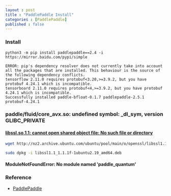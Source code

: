 ```yaml
---
layout : post
title : "PaddlePaddle Install"
categories : [PaddlePaddle]
published : false
---
```


### Install

```
python3 -m pip install paddlepaddle==2.4 -i https://mirror.baidu.com/pypi/simple
```

```
ERROR: pip's dependency resolver does not currently take into account all the packages that are installed. This behaviour is the source of the following dependency conflicts.
tensorflow 2.11.0 requires protobuf<3.20,>=3.9.2, but you have protobuf 4.24.1 which is incompatible.
tensorboard 2.11.0 requires protobuf<4,>=3.9.2, but you have protobuf 4.24.1 which is incompatible.
Successfully installed paddle-bfloat-0.1.7 paddlepaddle-2.5.1 protobuf-4.24.1

```

### paddle/fluid/core_avx.so: undefined symbol: _dl_sym, version GLIBC_PRIVATE



#### [libssl.so.1.1: cannot open shared object file: No such file or directory](https://stackoverflow.com/questions/72133316/libssl-so-1-1-cannot-open-shared-object-file-no-such-file-or-directory)

```bash
wget http://nz2.archive.ubuntu.com/ubuntu/pool/main/o/openssl/libssl1.1_1.1.1f-1ubuntu2.19_amd64.deb

sudo dpkg -i libssl1.1_1.1.1f-1ubuntu2.19_amd64.deb
```

#### ModuleNotFoundError: No module named 'paddle_quantum'


### Reference
* [PaddlePaddle](https://github.com/PaddlePaddle)
